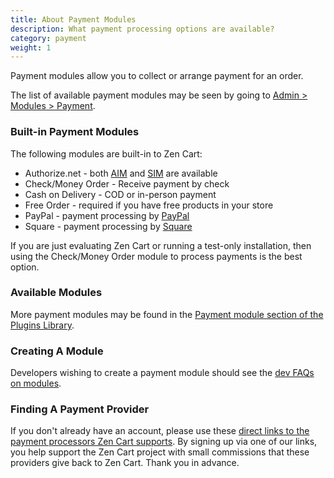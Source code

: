 ```yaml
---
title: About Payment Modules 
description: What payment processing options are available? 
category: payment
weight: 1
---
```


Payment modules allow you to collect or arrange payment for an order.

The list of available payment modules may be seen by going to [Admin > Modules > Payment](/user/admin_pages/modules/payment/).

### Built-in Payment Modules 

The following modules are built-in to Zen Cart: 

- Authorize.net - both [AIM](/user/payments/authorizenet_aim/) and [SIM](/user/payments/authorizenet_sim/) are available
- Check/Money Order - Receive payment by check
- Cash on Delivery - COD or in-person payment
- Free Order - required if you have free products in your store
- PayPal - payment processing by [PayPal](/user/payments/paypal/)
- Square - payment processing by [Square](/user/payments/square/)

If you are just evaluating Zen Cart or running a test-only installation, 
then using the Check/Money Order module to process payments is the best option.

### Available Modules
More payment modules may be found in the [Payment module section of the Plugins Library](https://www.zen-cart.com/downloads.php?do=cat&id=8).

### Creating A Module
Developers wishing to create a payment module should see the [dev FAQs on modules](/dev/code/modules/). 

### Finding A Payment Provider
If you don't already have an account, please use these [direct links to the payment processors Zen Cart supports](https://www.zen-cart.com/content.php?14-Payment-Processing). By signing up via one of our links, you help support the Zen Cart project with small commissions that these providers give back to Zen Cart. Thank you in advance.

